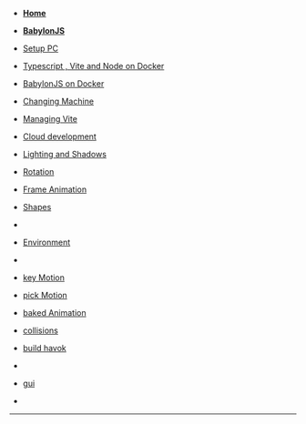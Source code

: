<!-- docs/_sidebar.md -->
<!-- week 6 -->
* [<b>Home</b>](/)
* [<b>BabylonJS</b>](/Block_3/README.md "Block 3")
* [Setup PC](Block_3/section_1c/setup.md)
* [Typescript , Vite and Node on Docker](Block_3/section_1d_node/devEnv.md)
* [BabylonJS on Docker](Block_3/section_1e_node/firstBabylon.md)
* [Changing Machine](Block_3/section_1f/change.md)
* [Managing Vite](Block_3/section_1g/vite.md)
* [Cloud development](Block_3/section_1h/cde.md)
  <!-- week 7 -->

* [Lighting and Shadows](Block_3/section_2a/lighting02.md)
* [Rotation](Block_3/section_2b/rotation.md)
* [Frame Animation](Block_3/section_3/frames01.md)
* [Shapes](Block_3/section_4/shapes01.md)
* <!-- week 8 -->
* [Environment](Block_3/section_5/section_5.md)
* <!-- week 9 -->
* [key Motion](Block_3/section_6/section_6.md)
* [pick Motion](Block_3/section_6/section_6b.md)
* [baked Animation](Block_3/section_6/section_6c.md)
* [collisions](Block_3/section_7collisions/collisions.md)
* [build havok](Block_3/section_8havok/buildhavok.md)
* <!-- week 10 -->
* [gui](Block_3/section_9gui/section_9a.md)

* 
<!--  
* [Environment](Block_3/section_5/section_5.md)


-->

<hr/>

<!-- 

* [Changing scenes](Block_3/section_4/section_4.md)
* [Frame Animation](Block_3/section_6/section_6.md)
* [Mesh Animation](Block_3/section_7/section_7.md)
* [Mesh Movement](Block_3/section_9/section_9.md)
* [Gui scene selector](Block_3/section_10/section_10.md)
* [Mesh physics](Block_3/section_11/section_11.md)
* [Setup Docker](Block_3/section_12/setup.md)

-->

<!--
* [<h3>Environments</h3>](Block_3/section_2/section_2.md)
* [<h3>Player Movement and Interaction</h3>](Block_3/section_3/section_3.md)
* [<h3>Sprite Animation</h3>](Block_1/section_4/section_4.md) 
* [<h3>Player Mechanics</h3>](Block_1/section_5/section_5.md) 
* [<h3>Physics, particles emitters and shaders</h3>](Block_1/section_6/section_6.md) 
* [<h3>User Interface</h3>](Block_1/section_7/section_8.md) 
* [<h3>Sprite Animation</h3>](Block_1/section_8/section_8.md) 

* [<h3>Village scenes</h3>](Block_3/section_5/section_5.md)
Dont use these pages

* [Basics](Block_3/section_1/html5_intro.md)
* [Refactor Basics](Block_3/section_1b/refactor.md)
->